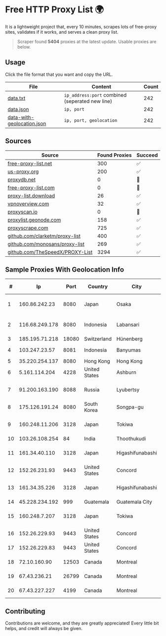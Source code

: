 
# Free HTTP Proxy List 🌍

It is a lightweight project that, every 10 minutes, scrapes lots of free-proxy sites, validates if it works, and serves a clean proxy list.


> Scraper found **5404** proxies at the latest update. Usable proxies are below.

## Usage

Click the file format that you want and copy the URL.


|File|Content|Count|
|----|-------|-----|
|[data.txt](https://raw.githubusercontent.com/themiralay/Proxy-List-World/master/data.txt)|`ip_address:port` combined (seperated new line)|242|
|[data.json](https://raw.githubusercontent.com/themiralay/Proxy-List-World/master/data.json)|`ip, port`|242|
|[data-with-geolocation.json](https://raw.githubusercontent.com/themiralay/Proxy-List-World/master/data-with-geolocation.json)|`ip, port, geolocation`|242|

## Sources

|Source|Found Proxies|Succeed|
|------|-------------|-------|
|[free-proxy-list.net](https://free-proxy-list.net)|300|✅|
|[us-proxy.org](https://www.us-proxy.org)|200|✅|
|[proxydb.net](http://proxydb.net)|0|🚫|
|[free-proxy-list.com](https://free-proxy-list.com/?page=&port=&type%5B%5D=http&type%5B%5D=https&up_time=0&search=Search)|0|🚫|
|[proxy-list.download](https://www.proxy-list.download/HTTP)|26|✅|
|[vpnoverview.com](https://vpnoverview.com/privacy/anonymous-browsing/free-proxy-servers)|32|✅|
|[proxyscan.io](https://www.proxyscan.io)|0|🚫|
|[proxylist.geonode.com](https://proxylist.geonode.com/api/proxy-list?limit=300&page=1&sort_by=lastChecked&sort_type=desc&protocols=http,https)|158|✅|
|[proxyscrape.com](https://api.proxyscrape.com/v2/?request=displayproxies&protocol=http&timeout=10000&country=all&ssl=all&anonymity=all)|725|✅|
|[github.com/clarketm/proxy-list](https://raw.githubusercontent.com/clarketm/proxy-list/master/proxy-list-raw.txt)|400|✅|
|[github.com/monosans/proxy-list](https://raw.githubusercontent.com/monosans/proxy-list/main/proxies/http.txt)|269|✅|
|[github.com/TheSpeedX/PROXY-List](https://raw.githubusercontent.com/TheSpeedX/PROXY-List/master/http.txt)|3294|✅|


## Sample Proxies With Geolocation Info

|#|Ip|Port|Country|City|Internet Service Provider|
|-|--|----|-------|----|-------------------------|
|1|160.86.242.23|8080|Japan|Osaka|Sony Network Communications Inc|
|2|116.68.249.178|8080|Indonesia|Labansari|PT. Cross Network Indonesia|
|3|185.195.71.218|18080|Switzerland|Hünenberg|Datasource AG|
|4|103.247.23.57|8081|Indonesia|Banyumas|PT wifian Solution|
|5|35.220.254.137|8080|Hong Kong|Hong Kong|Google LLC|
|6|5.161.114.204|4228|United States|Ashburn|Hetzner Online GmbH|
|7|91.200.163.190|8088|Russia|Lyubertsy|Dubrovskaya Nataliya Vladislavovna|
|8|175.126.191.24|8080|South Korea|Songpa-gu|SK Broadband Co Ltd|
|9|160.248.11.206|3128|Japan|Tokiwa|NTT PC Communications, Inc.|
|10|103.26.108.254|84|India|Thoothukudi|Niss Networks|
|11|161.34.40.110|3128|Japan|Higashifunabashi|NTT PC Communications, Inc.|
|12|152.26.231.93|9443|United States|Concord|MCNC|
|13|161.34.35.226|3128|Japan|Higashifunabashi|NTT PC Communications, Inc.|
|14|45.228.234.192|999|Guatemala|Guatemala City|Infinitum S.A.|
|15|160.248.7.207|3128|Japan|Tokiwa|NTT PC Communications, Inc.|
|16|152.26.229.93|9443|United States|Concord|MCNC|
|17|152.26.229.83|9443|United States|Concord|MCNC|
|18|72.10.160.90|12503|Canada|Montreal|GloboTech Communications|
|19|67.43.236.21|26799|Canada|Montreal|GloboTech Communications|
|20|67.43.227.227|4199|Canada|Montreal|GloboTech Communications|



## Contributing

Contributions are welcome, and they are greatly appreciated! Every
little bit helps, and credit will always be given.

